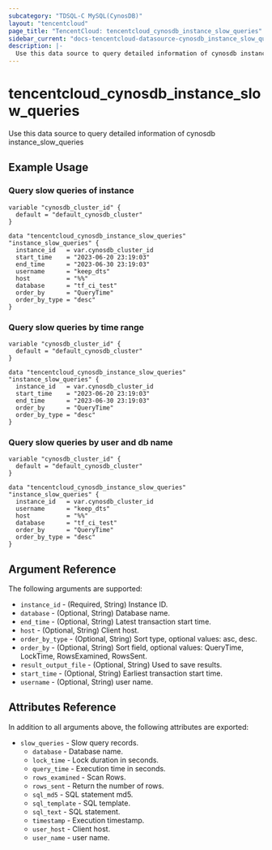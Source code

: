 ```yaml
---
subcategory: "TDSQL-C MySQL(CynosDB)"
layout: "tencentcloud"
page_title: "TencentCloud: tencentcloud_cynosdb_instance_slow_queries"
sidebar_current: "docs-tencentcloud-datasource-cynosdb_instance_slow_queries"
description: |-
  Use this data source to query detailed information of cynosdb instance_slow_queries
---
```


# tencentcloud_cynosdb_instance_slow_queries

Use this data source to query detailed information of cynosdb instance_slow_queries

## Example Usage

### Query slow queries of instance

```hcl
variable "cynosdb_cluster_id" {
  default = "default_cynosdb_cluster"
}

data "tencentcloud_cynosdb_instance_slow_queries" "instance_slow_queries" {
  instance_id   = var.cynosdb_cluster_id
  start_time    = "2023-06-20 23:19:03"
  end_time      = "2023-06-30 23:19:03"
  username      = "keep_dts"
  host          = "%%"
  database      = "tf_ci_test"
  order_by      = "QueryTime"
  order_by_type = "desc"
}
```

### Query slow queries by time range

```hcl
variable "cynosdb_cluster_id" {
  default = "default_cynosdb_cluster"
}

data "tencentcloud_cynosdb_instance_slow_queries" "instance_slow_queries" {
  instance_id   = var.cynosdb_cluster_id
  start_time    = "2023-06-20 23:19:03"
  end_time      = "2023-06-30 23:19:03"
  order_by      = "QueryTime"
  order_by_type = "desc"
}
```

### Query slow queries by user and db name

```hcl
variable "cynosdb_cluster_id" {
  default = "default_cynosdb_cluster"
}

data "tencentcloud_cynosdb_instance_slow_queries" "instance_slow_queries" {
  instance_id   = var.cynosdb_cluster_id
  username      = "keep_dts"
  host          = "%%"
  database      = "tf_ci_test"
  order_by      = "QueryTime"
  order_by_type = "desc"
}
```

## Argument Reference

The following arguments are supported:

* `instance_id` - (Required, String) Instance ID.
* `database` - (Optional, String) Database name.
* `end_time` - (Optional, String) Latest transaction start time.
* `host` - (Optional, String) Client host.
* `order_by_type` - (Optional, String) Sort type, optional values: asc, desc.
* `order_by` - (Optional, String) Sort field, optional values: QueryTime, LockTime, RowsExamined, RowsSent.
* `result_output_file` - (Optional, String) Used to save results.
* `start_time` - (Optional, String) Earliest transaction start time.
* `username` - (Optional, String) user name.

## Attributes Reference

In addition to all arguments above, the following attributes are exported:

* `slow_queries` - Slow query records.
  * `database` - Database name.
  * `lock_time` - Lock duration in seconds.
  * `query_time` - Execution time in seconds.
  * `rows_examined` - Scan Rows.
  * `rows_sent` - Return the number of rows.
  * `sql_md5` - SQL statement md5.
  * `sql_template` - SQL template.
  * `sql_text` - SQL statement.
  * `timestamp` - Execution timestamp.
  * `user_host` - Client host.
  * `user_name` - user name.



